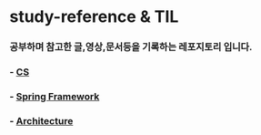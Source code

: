# study-reference & TIL
### 공부하며 참고한 글,영상,문서등을 기록하는 레포지토리 입니다.


### - [CS](https://github.com/kmh916/study-reference/tree/master/CS/Internet) 

### - [Spring Framework](https://github.com/kmh916/study-reference/tree/master/spring-framework)

### - [Architecture](https://github.com/kmh916/study-reference/tree/master/Architecture)
